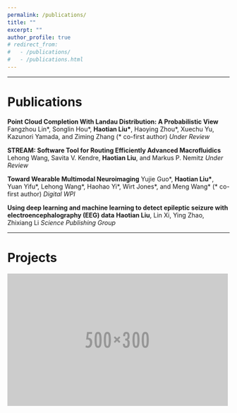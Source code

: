 ```yaml
---
permalink: /publications/
title: ""
excerpt: ""
author_profile: true
# redirect_from: 
#   - /publications/
#   - /publications.html
---
```


---
# Publications
**Point Cloud Completion With Landau Distribution: A Probabilistic View** 
Fangzhou Lin\*, Songlin Hou\*, **Haotian Liu\***, Haoying Zhou\*, Xuechu Yu, Kazunori Yamada, and Ziming Zhang (* co-first author)
*Under Review*

**STREAM: Software Tool for Routing Efficiently Advanced Macrofluidics**
Lehong Wang, Savita V. Kendre, **Haotian Liu**, and Markus P. Nemitz
*Under Review*

**Toward Wearable Multimodal Neuroimaging**
Yujie Guo\*, **Haotian Liu\***, Yuan Yifu\*, Lehong Wang\*, Haohao Yi\*, Wirt Jones\*, and Meng Wang\* (* co-first author)
*Digital WPI*

**Using deep learning and machine learning to detect epileptic seizure with electroencephalography (EEG) data**
**Haotian Liu**, Lin Xi, Ying Zhao, Zhixiang Li
*Science Publishing Group*

---
# Projects
![](../images/500x300.png)

